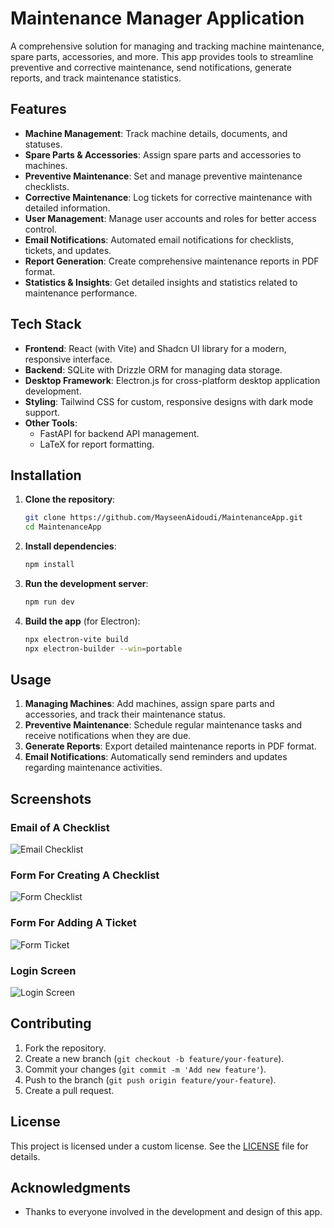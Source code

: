 # Maintenance Manager Application


A comprehensive solution for managing and tracking machine maintenance, spare parts, accessories, and more. This app provides tools to streamline preventive and corrective maintenance, send notifications, generate reports, and track maintenance statistics.

## Features

- **Machine Management**: Track machine details, documents, and statuses.
- **Spare Parts & Accessories**: Assign spare parts and accessories to machines.
- **Preventive Maintenance**: Set and manage preventive maintenance checklists.
- **Corrective Maintenance**: Log tickets for corrective maintenance with detailed information.
- **User Management**: Manage user accounts and roles for better access control.
- **Email Notifications**: Automated email notifications for checklists, tickets, and updates.
- **Report Generation**: Create comprehensive maintenance reports in PDF format.
- **Statistics & Insights**: Get detailed insights and statistics related to maintenance performance.

## Tech Stack

- **Frontend**: React (with Vite) and Shadcn UI library for a modern, responsive interface.
- **Backend**: SQLite with Drizzle ORM for managing data storage.
- **Desktop Framework**: Electron.js for cross-platform desktop application development.
- **Styling**: Tailwind CSS for custom, responsive designs with dark mode support.
- **Other Tools**:
  - FastAPI for backend API management.
  - LaTeX for report formatting.
  
## Installation

1. **Clone the repository**:
    ```bash
    git clone https://github.com/MayseenAidoudi/MaintenanceApp.git
    cd MaintenanceApp
    ```

2. **Install dependencies**:
    ```bash
    npm install
    ```

3. **Run the development server**:
    ```bash
    npm run dev
    ```

4. **Build the app** (for Electron):
    ```bash
    npx electron-vite build
    npx electron-builder --win=portable
    ```

## Usage

1. **Managing Machines**: Add machines, assign spare parts and accessories, and track their maintenance status.
2. **Preventive Maintenance**: Schedule regular maintenance tasks and receive notifications when they are due.
3. **Generate Reports**: Export detailed maintenance reports in PDF format.
4. **Email Notifications**: Automatically send reminders and updates regarding maintenance activities.

## Screenshots

### Email of A Checklist
![Email Checklist](./screenshots/fig_email_checklist.PNG)

### Form For Creating A Checklist
![Form Checklist](./screenshots/fig_form_checklist.PNG)

### Form For Adding A Ticket
![Form Ticket](./screenshots/fig_form_ticket.PNG)

### Login Screen
![Login Screen](./screenshots/fig_login.PNG)


## Contributing

1. Fork the repository.
2. Create a new branch (`git checkout -b feature/your-feature`).
3. Commit your changes (`git commit -m 'Add new feature'`).
4. Push to the branch (`git push origin feature/your-feature`).
5. Create a pull request.

## License

This project is licensed under a custom license. See the [LICENSE](./LICENSE.md) file for details.

## Acknowledgments

- Thanks to everyone involved in the development and design of this app.

